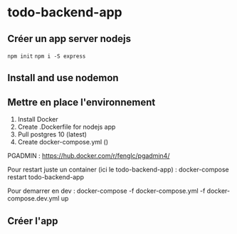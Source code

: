 # todo-backend-app

## Créer un app server nodejs

``` npm init ```
``` npm i -S express ```

## Install and use nodemon

## Mettre en place l'environnement

1. Install Docker
2. Create .Dockerfile for nodejs app
3. Pull postgres 10 (latest)
3. Create docker-compose.yml ()

PGADMIN : https://hub.docker.com/r/fenglc/pgadmin4/

Pour restart juste un container (ici le todo-backend-app) : docker-compose restart todo-backend-app

Pour demarrer en dev : docker-compose -f docker-compose.yml -f docker-compose.dev.yml up

## Créer l'app


